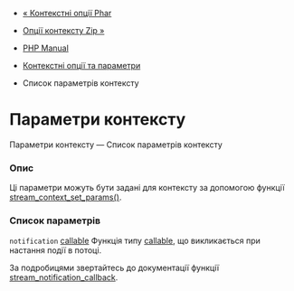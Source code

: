 - [« Контекстні опції Phar](context.phar.md)
- [Опції контексту Zip »](context.zip.md)

- [PHP Manual](index.md)
- [Контекстні опції та параметри](context.md)
- Список параметрів контексту

# Параметри контексту

Параметри контексту — Список параметрів контексту

### Опис

Ці параметри можуть бути задані для контексту за допомогою функції
[stream_context_set_params()](function.stream-context-set-params.md).

### Список параметрів

`notification` [callable](language.types.callable.md)
Функція типу [callable](language.types.callable.md), що викликається при
настання події в потоці.

За подробицями звертайтесь до документації функції
[stream_notification_callback](function.stream-notification-callback.md).
